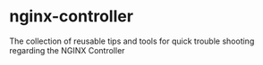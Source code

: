 # nginx-controller
The collection of reusable tips and tools for quick trouble shooting regarding the NGINX Controller
